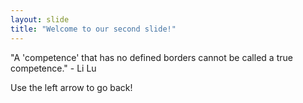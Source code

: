 ```yaml
---
layout: slide
title: "Welcome to our second slide!"
---
```

"A 'competence' that has no defined borders cannot be called a true competence." - Li Lu

Use the left arrow to go back!  

